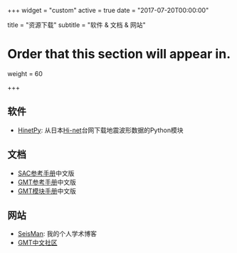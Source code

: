 +++
widget = "custom"
active = true
date = "2017-07-20T00:00:00"

title = "资源下载"
subtitle = "软件 & 文档 & 网站"

# Order that this section will appear in.
weight = 60

+++

## 软件

- [HinetPy](https://seisman.github.io/HinetPy/zh_CN/): 从日本[Hi-net](http://www.hinet.bosai.go.jp/)台网下载地震波形数据的Python模块

## 文档

- [SAC参考手册](https://seisman.github.io/SAC_Docs_zh/)中文版
- [GMT参考手册](http://docs.gmt-china.org/)中文版
- [GMT模块手册](http://modules.gmt-china.org/)中文版

## 网站

- [SeisMan](http://seisman.info/): 我的个人学术博客
- [GMT中文社区](http://gmt-china.org/)
